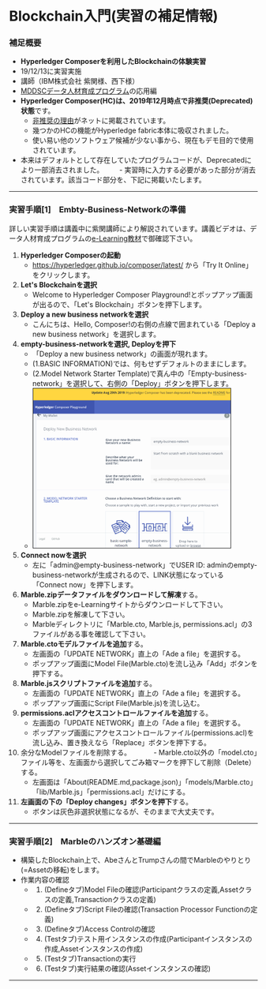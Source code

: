 # Blockchain入門(実習の補足情報)

### 補足概要
- **Hyperledger Composerを利用したBlockchainの体験実習**
- 19/12/13に実習実施
- 講師（IBM株式会社 紫関様、西下様）
- [MDDSCデータ人材育成プログラム](https://md-dsc.com/curriculum31.php)の応用編
- **Hyperledger Composer(HC)は、2019年12月時点で非推奨(Deprecated)状態**です。
    - [非推奨の理由](https://stackoverflow.com/questions/57423380/what-are-reasons-for-the-deprecation-of-hyperledger-composer)がネットに掲載されています。
    - 幾つかのHCの機能がHyperledge fabric本体に吸収されました。
    - 使い易い他のソフトウェア候補が少ない事から、現在もデモ目的で使用されています。
- 本来はデフォルトとして存在していたプログラムコードが、Deprecatedにより一部消去されました。
　　- 実習時に入力する必要があった部分が消去されています。該当コード部分を、下記に掲載いたします。
---

### 実習手順[1]　Embty-Business-Networkの準備

詳しい実習手順は講義中に紫関講師により解説されています。講義ビデオは、データ人材育成プログラムの[e-Learning教材](https://md-dsc.learning-ware.jp/
)で御確認下さい。

1. **Hyperledger Composerの起動**
   - https://hyperledger.github.io/composer/latest/ から「Try It Online」をクリックします。
2. **Let's Blockchainを選択** 
   - Welcome to Hyperledger Composer Playground!とポップアップ画面が出るので、「Let's Blockchain」ボタンを押下します。
3. **Deploy a new business networkを選択**
   - こんにちは、Hello, Composer!の右側の点線で囲まれている「Deploy a new business network」を選択します。
4. **empty-business-networkを選択, Deployを押下**
   - 「Deploy a new business network」の画面が現れます。
   - (1.BASIC INFORMATION)では、何もせずデフォルトのままにします。
   - (2.Model Network Starter Template)で真ん中の「Empty-business-network」を選択して、右側の「Deploy」ボタンを押下します。
   - <img src="./MODEL_TEMPLATE.png" alt="empty-business-network-sel2" title="sel2選択画面" width="400" border="1" />
5. **Connect nowを選択**
   - 左に「admin@empty-business-network」でUSER ID: adminのempty-business-networkが生成されるので、LINK状態になっている「Connect now」を押下します。
6. **Marble.zipデータファイルをダウンロードして解凍**する。
    - Marble.zipをe-Learningサイトからダウンロードして下さい。
    - Marble.zipを解凍して下さい。
    - Marbleディレクトリに「Marble.cto, Marble.js, permissions.acl」の3ファイルがある事を確認して下さい。
7. **Marble.ctoモデルファイルを追加**する。
    - 左画面の「UPDATE NETWORK」直上の「Ade a file」を選択する。
    - ポップアップ画面にModel File(Marble.cto)を流し込み「Add」ボタンを押下する。
8. **Marble.jsスクリプトファイルを追加**する。
    - 左画面の「UPDATE NETWORK」直上の「Ade a file」を選択する。
    - ポップアップ画面にScript File(Marble.js)を流し込む。
9. **permissions.aclアクセスコントロールファイルを追加**する。
    - 左画面の「UPDATE NETWORK」直上の「Ade a file」を選択する。
    - ポップアップ画面にアクセスコントロールファイル(permissions.acl)を流し込み、置き換えなら「Replace」ボタンを押下する。
10. 余分なModelファイルを削除する。 
　　　- Marble.cto以外の「model.cto」ファイル等を、左画面から選択してごみ箱マークを押下して削除（Delete）する。
     - 左画面は「About(README.md,package.json)」「models/Marble.cto」「lib/Marble.js」「permissions.acl」だけにする。
11. **左画面の下の「Deploy changes」ボタンを押下**する。
     - ボタンは灰色非選択状態になるが、そのままで大丈夫です。

---

### 実習手順[2]　Marbleのハンズオン基礎編

- 構築したBlockchain上で、AbeさんとTrumpさんの間でMarbleのやりとり(=Assetの移転)をします。
- 作業内容の確認
   - 1. (Defineタブ)Model Fileの確認(Participantクラスの定義,Assetクラスの定義,Transactionクラスの定義)
   - 2. (Defineタブ)Script Fileの確認(Transaction Processor Functionの定義)
   - 3. (Defineタブ)Access Controlの確認
   - 4. (Testタブ)テスト用インスタンスの作成(Participantインスタンスの作成,Assetインスタンスの作成)
   - 5. (Testタブ)Transactionの実行
   - 6. (Testタブ)実行結果の確認(Assetインスタンスの確認)

---


